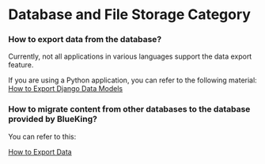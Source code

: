 # Database and File Storage Category

### How to export data from the database?

Currently, not all applications in various languages support the data export feature.

If you are using a Python application, you can refer to the following material: [How to Export Django Data Models](../topics/tricks/py_how_to_export_django_models_data.md)

### How to migrate content from other databases to the database provided by BlueKing?

You can refer to this:

[How to Export Data](../topics/tricks/py_how_to_export_django_models_data.md)